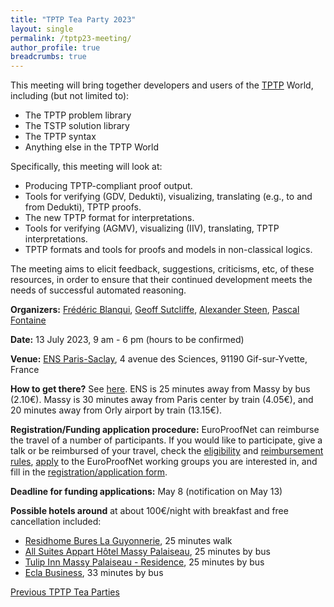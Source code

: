 ```yaml
---
title: "TPTP Tea Party 2023"
layout: single
permalink: /tptp23-meeting/
author_profile: true
breadcrumbs: true
---
```


<!--img src="/_pages/WG1/Jan2023/20230129_135357_resized.jpg"/-->

This meeting will bring together developers and users of the [TPTP](https://tptp.org) World, including (but not limited to):
  * The TPTP problem library
  * The TSTP solution library
  * The TPTP syntax
  * Anything else in the TPTP World

Specifically, this meeting will look at:
  * Producing TPTP-compliant proof output.
  * Tools for verifying (GDV, Dedukti), visualizing, translating (e.g., to and from Dedukti), TPTP proofs.
  * The new TPTP format for interpretations.
  * Tools for verifying (AGMV), visualizing (IIV), translating, TPTP interpretations.
  * TPTP formats and tools for proofs and models in non-classical logics.

The meeting aims to elicit feedback, suggestions, criticisms, etc, of these resources, in order to ensure that their continued development meets the needs of successful automated reasoning.

**Organizers:** [Frédéric Blanqui](https://blanqui.gitlabpages.inria.fr/), [Geoff Sutcliffe](https://www.cs.miami.edu/home/geoff/), [Alexander Steen](https://www.alexandersteen.de/), [Pascal Fontaine](https://people.montefiore.uliege.be/pfontain/)

**Date:** 13 July 2023, 9 am - 6 pm (hours to be confirmed)

**Venue:** [ENS Paris-Saclay](https://ens-paris-saclay.fr/), 4 avenue des Sciences, 91190 Gif-sur-Yvette, France

**How to get there?** See [here](https://ens-paris-saclay.fr/en/school/how-find-us). ENS is 25 minutes away from Massy by bus (2.10€). Massy is 30 minutes away from Paris center by train (4.05€), and 20 minutes away from Orly airport by train (13.15€).

**Registration/Funding application procedure:** EuroProofNet can reimburse the travel of a number of participants. If you would like to participate, give a talk or be reimbursed of your travel, check the [eligibility](https://europroofnet.github.io/eligibility/) and [reimbursement rules](https://europroofnet.github.io/reimbursement-rules/), [apply](https://e-services.cost.eu/action/CA20111/working-groups/apply) to the EuroProofNet working groups you are interested in, and fill in the [registration/application form](https://forms.gle/XQmngrzyA5swMaHe8).

**Deadline for funding applications:** May 8 (notification on May 13)

**Possible hotels around** at about 100€/night with breakfast and free cancellation included:
- [Residhome Bures La Guyonnerie](https://www.booking.com/hotel/fr/la-guyonnerie.fr.html), 25 minutes walk
- [All Suites Appart Hôtel Massy Palaiseau](https://www.booking.com/hotel/fr/all-suites-palaiseau.fr.html), 25 minutes by bus
- [Tulip Inn Massy Palaiseau - Residence](https://www.booking.com/hotel/fr/tulip-inn-massy-palaiseau-residence.fr.html), 25 minutes by bus
- [Ecla Business](https://www.booking.com/hotel/fr/ecla-campus-palaiseau.fr.html), 33 minutes by bus 

<!--**Cost:** Participants will have to pay for their travel, accommodation and meals. If you are reimbursed by EuroProofNet, note that the daily allowance has been fixed at 125 euros. See the [reimbursement rules](https://europroofnet.github.io/reimbursement-rules/) for more details.-->

<!--**Participants (15):**-->

<!--**Programme:** TBA-->

[Previous TPTP Tea Parties](https://www.tptp.org/TPTP/TPTPTParty/)
